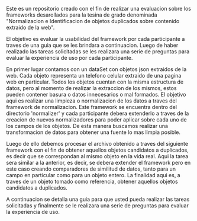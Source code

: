 Este es un repositorio creado con el fin de realizar una evaluacion sobre los frameworks desarollados para la tesina de grado denominada "Normalizacion e Identificacion de objetos duplicados sobre contenido extraido de la web".

El objetivo es evaluar la usabilidad del framework por cada participante a traves de una guia que se les brindara a continuacion. Luego de haber realizado las tareas solicitadas se les realizara una serie de preguntas para evaluar la experiencia de uso por cada participante.

En primer lugar contamos con un dataSet con objetos json extraidos de la web. Cada objeto representa un telefono celular extraido de una pagina web en particular. Todos los objetos cuentan con la misma estructura de datos, pero al momento de realizar la extraccion de los mismos, estos pueden contener basura o datos innecesarios o mal formados. El objetivo aqui es realizar una limpieza o normalizacion de los datos a traves del framework de normalizacion. Este framework se encuentra dentro del directorio 'normalizer' y cada participante debera extenderlo a traves de la creacion de nuevos normalizadores para poder aplicar sobre cada uno de los campos de los objetos. De esta manera buscamos realizar una transformacion de datos para obtener una fuente lo mas limpia posible.

Luego de ello debemos procesar el archivo obtenido a traves del siguiente framework con el fin de obtener aquellos objetos candidatos a duplicados, es decir que se correspondan al mismo objeto en la vida real. Aqui la tarea sera similar a la anterior, es decir, se debera extender el framework pero en este caso creando comparadores de similitud de datos, tanto para un campo en particular como para un objeto entero. La finalidad aqui es, a traves de un objeto tomado como referencia, obtener aquellos objetos candidatos a duplicados.

A continuacion se detalla una guia para que usted pueda realizar las tareas solicitadas y finalmente se le realizara una serie de preguntas para evaluar la experiencia de uso.

